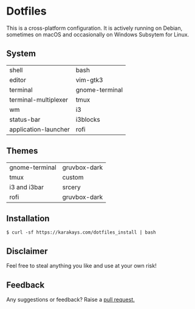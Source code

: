# Dotfiles

This is a cross-platform configuration. It is actively running on Debian, sometimes on macOS and occasionally on Windows Subsytem for Linux.

## System

|||
| --- | ---
| shell | bash 
| editor | vim-gtk3
| terminal | gnome-terminal
| terminal-multiplexer | tmux
| wm | i3
| status-bar | i3blocks
| application-launcher | rofi

## Themes

|||
| --- | ---
| gnome-terminal | gruvbox-dark
| tmux | custom
| i3 and i3bar | srcery
| rofi | gruvbox-dark

## Installation
```
$ curl -sf https://karakays.com/dotfiles_install | bash
```

## Disclaimer

Feel free to steal anything you like and use at your own risk!

## Feedback

Any suggestions or feedback? Raise a [pull request.](https://github.com/karakays/dotfiles/pulls)
